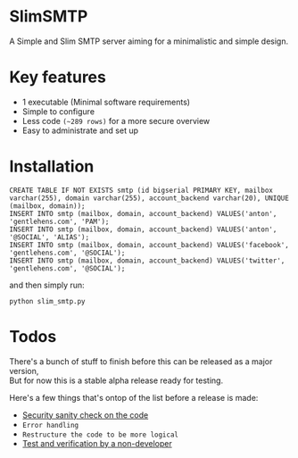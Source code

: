 SlimSMTP
========

A Simple and Slim SMTP server aiming for a minimalistic and simple design.


Key features
============
* 1 executable (Minimal software requirements)
* Simple to configure
* Less code `(~289 rows)` for a more secure overview
* Easy to administrate and set up

Installation
============

    CREATE TABLE IF NOT EXISTS smtp (id bigserial PRIMARY KEY, mailbox varchar(255), domain varchar(255), account_backend varchar(20), UNIQUE (mailbox, domain));
    INSERT INTO smtp (mailbox, domain, account_backend) VALUES('anton', 'gentlehens.com', 'PAM');
    INSERT INTO smtp (mailbox, domain, account_backend) VALUES('anton', '@SOCIAL', 'ALIAS');
    INSERT INTO smtp (mailbox, domain, account_backend) VALUES('facebook', 'gentlehens.com', '@SOCIAL');
    INSERT INTO smtp (mailbox, domain, account_backend) VALUES('twitter', 'gentlehens.com', '@SOCIAL');

and then simply run:

    python slim_smtp.py

Todos
=====
There's a bunch of stuff to finish before this can be released as a major version,<br>
But for now this is a stable alpha release ready for testing.

Here's a few things that's ontop of the list before a release is made:

 * [Security sanity check on the code](https://github.com/Torxed/SlimSMTP/issues/3)
 * ```Error handling```
 * ```Restructure the code to be more logical```
 * [Test and verification by a non-developer](https://github.com/Torxed/SlimSMTP/issues/5)
